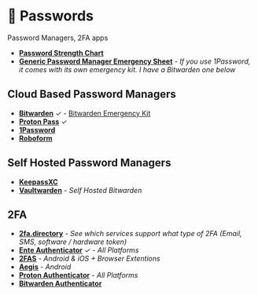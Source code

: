 # 🔑 Passwords

Password Managers, 2FA apps

- [**Password Strength Chart**](https://hivesystems.io/blog/are-your-passwords-in-the-green)
- [**Generic Password Manager Emergency Sheet**](https://passwordbits.com/password-manager-emergency-sheet) - *If you use 1Password, it comes with its own emergency kit. I have a Bitwarden one below*

## Cloud Based Password Managers

- [**Bitwarden**](https://bitwarden.com) ✓ - [Bitwarden Emergency Kit](https://github.com/DevShubam/emergency-kits/tree/main?tab=readme-ov-file#bitwarden-emergency-kit)
- [**Proton Pass**](https://proton.me/pass)  ✓
- [**1Password**](https://1password.com)
- [**Roboform**](https://roboform.com)

## Self Hosted Password Managers

- [**KeepassXC**](https://keepassxc.org) 
- [**Vaultwarden**](https://github.com/dani-garcia/vaultwarden) - *Self Hosted Bitwarden*

## 2FA

- [**2fa.directory**](https://2fa.directory/int) - *See which services support what type of 2FA (Email, SMS, software / hardware token)*
- [**Ente Authenticator**](https://ente.io/auth/) ✓ - *All Platforms*
- [**2FAS**](https://2fas.com) - *Android & iOS + Browser Extentions*
- [**Aegis**](https://getaegis.app) - *Android*
- [**Proton Authenticator**](https://proton.me/authenticator) - *All Platforms*
- [**Bitwarden Authenticator**](https://bitwarden.com/products/authenticator)
